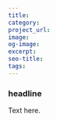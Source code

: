 ```yaml
---
title: 
category: 
project_url: 
image: 
og-image: 
excerpt: 
seo-title: 
tags: 
---
```

### headline
Text here.